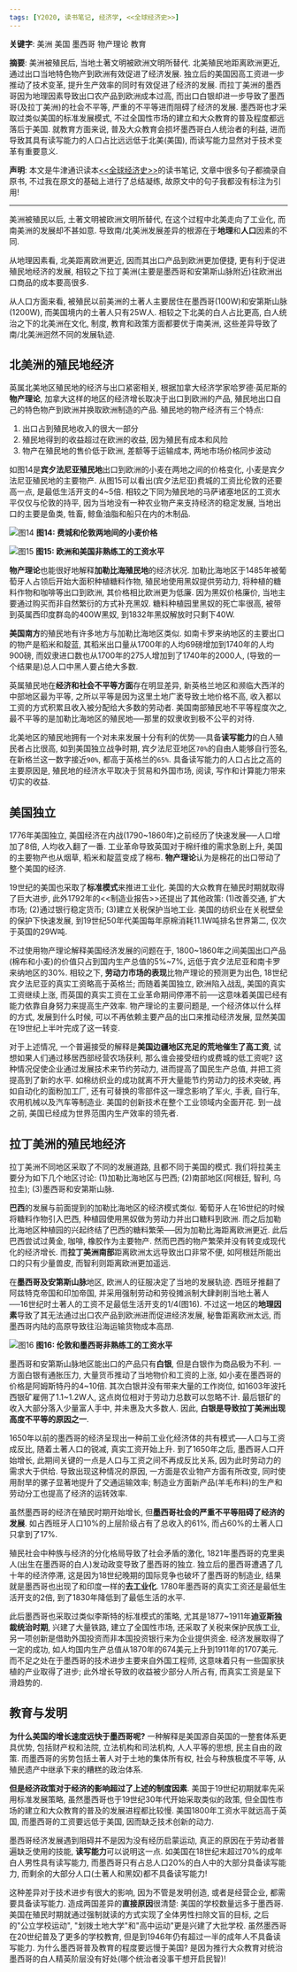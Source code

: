 ```yaml
---
tags: [Y2020, 读书笔记, 经济学, <<全球经济史>>]
---
```


**关键字**: 美洲 美国 墨西哥 物产理论 教育

**摘要**: 美洲被殖民后, 当地土著文明被欧洲文明所替代. 北美殖民地距离欧洲更近, 通过出口当地特色物产到欧洲有效促进了经济发展. 独立后的美国因高工资进一步推动了技术变革, 提升生产效率的同时有效促进了经济的发展. 而拉丁美洲的墨西哥因为地理因素导致出口农产品到欧洲成本过高, 而出口白银却进一步导致了墨西哥(及拉丁美洲)的社会不平等, 严重的不平等进而阻碍了经济的发展. 墨西哥也才采取过类似美国的标准发展模式, 不过全国性市场的建立和大众教育的普及程度都远落后于美国. 就教育方面来说, 普及大众教育会损坏墨西哥白人统治者的利益, 进而导致其具有读写能力的人口占比远远低于北美(美国), 而读写能力显然对于技术变革有重要意义.

**声明**: 本文是牛津通识读本[<<全球经济史>>](https://book.douban.com/subject/26345472/)的读书笔记, 文章中很多句子都摘录自原书, 不过我在原文的基础上进行了总结凝练, 故原文中的句子我都没有标注为引用!

---

美洲被殖民以后, 土著文明被欧洲文明所替代, 在这个过程中北美走向了工业化, 而南美洲的发展却不甚如意. 导致南/北美洲发展差异的根源在于**地理**和**人口**因素的不同.

从地理因素看, 北美距离欧洲更近, 因而其出口产品到欧洲更加便捷, 更有利于促进殖民地经济的发展, 相较之下拉丁美洲(主要是墨西哥和安第斯山脉附近)往欧洲出口商品的成本要高很多.

从人口方面来看, 被殖民以前美洲的土著人主要居住在墨西哥(100W)和安第斯山脉(1200W), 而美国境内的土著人只有25W人. 相较之下北美的白人占比更高, 白人统治之下的北美洲在文化, 制度, 教育和政策方面都要优于南美洲, 这些差异导致了南/北美洲迥然不同的发展轨迹.

## 北美洲的殖民地经济

英属北美地区殖民地的经济与出口紧密相关, 根据加拿大经济学家哈罗德·英尼斯的**物产理论**, 加拿大这样的地区的经济增长取决于出口到欧洲的产品, 殖民地出口自己的特色物产到欧洲并换取欧洲制造的产品. 殖民地的物产经济有三个特点:

1. 出口占到殖民地收入的很大一部分
2. 殖民地得到的收益超过在欧洲的收益, 因为殖民有成本和风险
3. 物产在殖民地的售价低于欧洲, 差额等于运输成本, 两地市场价格同步波动

如图14是**宾夕法尼亚殖民地**出口到欧洲的小麦在两地之间的价格变化, 小麦是宾夕法尼亚殖民地的主要物产. 从图15可以看出(宾夕法尼亚)费城的工资比伦敦的还要高一点, 是最低生活开支的4~5倍. 相较之下同为殖民地的马萨诸塞地区的工资水平仅仅与伦敦的持平, 因为当地没有一种农业物产来支持经济的稳定发展, 当地出口的主要是鱼类, 牲畜, 鲸鱼油脂和船只在内的木制品.

![图14](/assets/images/20200504/p14.png)
**图14: 费城和伦敦两地间的小麦价格**

![图15](/assets/images/20200504/p15.png)
**图15: 欧洲和美国非熟练工的工资水平**

**物产理论**也能很好地解释**加勒比海殖民地**的经济状况. 加勒比海地区于1485年被葡萄牙人占领后开始大面积种植糖料作物, 殖民地使用黑奴提供劳动力, 将种植的糖料作物和咖啡等出口到欧洲, 其价格相比欧洲更为低廉. 因为黑奴价格廉价, 当地主要通过购买而非自然繁衍的方式补充黑奴. 糖料种植园里黑奴的死亡率很高, 被带到英属西印度群岛的400W黑奴, 到1832年黑奴解放时只剩下40W.

**美国南方**的殖民地有许多地方与加勒比海地区类似. 如南卡罗来纳地区的主要出口的物产是稻米和靛蓝, 其稻米出口量从1700年的人均69磅增加到1740年的人均900磅, 而奴隶进口数也从1700年的275人增加到了1740年的2000人, (导致的一个结果是)总人口中黑人要占绝大多数.

英属殖民地在**经济和社会不平等方面**存在明显差异, 新英格兰地区和濒临大西洋的中部地区最为平等, 之所以平等是因为这里土地广袤导致土地价格不高, 收入都以工资的方式积累且收入被分配给大多数的劳动者. 美国南部殖民地不平等程度次之, 最不平等的是加勒比海地区的殖民地──那里的奴隶收到极不公平的对待.

北美地区的殖民地拥有一个对未来发展十分有利的优势──具备**读写能力**的白人殖民者占比很高, 如到美国独立战争时期, 宾夕法尼亚地区`70%`的自由人能够自行签名, 在新格兰这一数字接近`90%`, 都高于英格兰的`65%`. 具备读写能力的人口占比之高的主要原因是, 殖民地的经济水平取决于贸易和外国市场, 阅读, 写作和计算能力带来切实的收益.

## 美国独立

1776年美国独立, 美国经济在内战(1790~1860年)之前经历了快速发展──人口增加了8倍, 人均收入翻了一番. 工业革命导致英国对于棉纤维的需求急剧上升, 美国的主要物产也从烟草, 稻米和靛蓝变成了棉布. **物产理论**认为是棉花的出口带动了整个美国的经济.

19世纪的美国也采取了**标准模式**来推进工业化. 美国的大众教育在殖民时期就取得了巨大进步, 此外1792年的<<制造业报告>>还提出了其他政策: (1)改善交通, 扩大市场; (2)通过银行稳定货币; (3)建立关税保护当地工业. 美国的纺织业在关税壁垒的保护下快速发展, 到19世纪50年代美国每年原棉消耗11.1W吨排名世界第二, 仅次于英国的29W吨.

不过使用物产理论解释美国经济发展的问题在于, 1800~1860年之间美国出口产品(棉布和小麦)的价值只占到国内生产总值的5%~7%, 远低于宾夕法尼亚和南卡罗来纳地区的30%. 相较之下, **劳动力市场的表现**比物产理论的预测更为出色, 18世纪宾夕法尼亚的真实工资略高于英格兰; 而随着美国独立, 欧洲陷入战乱, 美国的真实工资继续上涨, 而英国的真实工资在工业革命期间停滞不前──这意味着美国已经有能力依靠自身努力来提高生产效率. 物产理论的主要问题是, 一个经济体以什么样的方式, 发展到什么时候, 可以不再依赖主要产品的出口来推动经济发展, 显然美国在19世纪上半叶完成了这一转变.

对于上述情况, 一个普遍接受的解释是**美国边疆地区充足的荒地催生了高工资**, 试想如果人们通过移居西部经营农场获利, 那么谁会接受纽约或费城的低工资呢? 这种情况促使企业通过发展技术来节约劳动力, 进而提高了国民生产总值, 并把工资提高到了新的水平. 如棉纺织业的成功就离不开大量能节约劳动力的技术突破, 再如自动化的面粉加工厂, 还有可替换的零部件这一理念影响了军火, 手表, 自行车, 农用机械以及汽车等制造业. 美国的创新技术在整个工业领域内全面开花. 到一战之前, 美国已经成为世界范围内生产效率的领先者.

## 拉丁美洲的殖民地经济

拉丁美洲不同地区采取了不同的发展道路, 且都不同于美国的模式. 我们将拉美主要分为如下几个地区讨论: (1)加勒比海地区与巴西; (2)南部地区(阿根廷, 智利, 乌拉圭); (3)墨西哥和安第斯山脉.

**巴西**的发展与前面提到的加勒比海地区的经济模式类似. 葡萄牙人在16世纪的时候将糖料作物引入巴西, 种植园使用黑奴做为劳动力并出口糖料到欧洲. 而之后加勒比海地区种植园的兴起终结了巴西的糖料繁荣──因为加勒比海距离欧洲更近. 此后巴西尝试过黄金, 咖啡, 橡胶作为主要物产. 然而巴西的物产繁荣并没有转变成现代化的经济增长. 而**拉丁美洲南部**距离欧洲太远导致出口非常不便, 如阿根廷所能出口的只有少量兽皮, 而智利则距离欧洲更加遥远.

在**墨西哥及安第斯山脉**地区, 欧洲人的征服决定了当地的发展轨迹. 西班牙推翻了阿兹特克帝国和印加帝国, 并采用强制劳动和劳役摊派制大肆剥削当地土著人──16世纪时土著人的工资不足最低生活开支的1/4(图16). 不过这一地区的**地理因素**导致了其无法通过出口农产品到欧洲进而促进经济发展, 秘鲁距离欧洲太远, 而墨西哥内陆的高原导致往沿海运输货物成本高昂.

![图16](/assets/images/20200504/p16.png)
**图16: 伦敦和墨西哥非熟练工的工资水平**

墨西哥和安第斯山脉地区能出口的产品只有**白银**, 但是白银作为商品极为不利. 一方面白银有通胀压力, 大量货币推动了当地物价和工资的上涨, 如小麦在墨西哥的价格是阿姆斯特丹的4~10倍. 其次白银并没有带来大量的工作岗位, 如1603年波托西银矿雇佣了1.1~1.2W人, 这点岗位相对于劳动力总数可以忽略不计. 最后银矿的收入大部分落入少量富人手中, 并未惠及大多数人. 因此, **白银是导致拉丁美洲出现高度不平等的原因之一**.

1650年以前的墨西哥的经济呈现出一种前工业化经济体的共有模式──人口与工资成反比, 随着土著人口的锐减, 真实工资开始上升. 到了1650年之后, 墨西哥人口开始增长, 此期间关键的一点是人口与工资之间不再成反比关系, 因为此时劳动力的需求大于供给. 导致出现这种情况的原因, 一方面是农业物产方面有所改变, 同时使用耐旱的骡子显著地提升了交通运输效率; 制造业方面新产品(羊毛布料)的生产和劳动分工也提高了经济的运转效率.

虽然墨西哥的经济在殖民时期开始增长, 但**墨西哥社会的严重不平等阻碍了经济的发展**. 如占西班牙人口10%的上层阶级占有了总收入的61%, 而占60%的土著人口只拿到了17%.

殖民社会中种族与经济的分化格局导致了社会矛盾的激化, 1821年墨西哥的克里奥人(出生在墨西哥的白人)发动政变导致了墨西哥的独立. 独立后的墨西哥遭遇了几十年的经济停滞, 这是因为18世纪晚期的国际竞争也破坏了墨西哥的制造业, 结果就是墨西哥也出现了和印度一样的**去工业化**. 1780年墨西哥的真实工资还是最低生活开支的2倍, 到了1830年降低到了最低生活的水平.

此后墨西哥也采取过类似李斯特的标准模式的策略, 尤其是1877~1911年**迪亚斯独裁统治时期**, 兴建了大量铁路, 建立了全国性市场, 还采取了关税来保护民族工业, 另一项创新是借助外国投资而非本国投资银行来为企业提供资金. 经济发展取得了一定的成功, 如人均国内生产总值从1870年的674美元上升到1911年的1707美元. 而不足之处在于墨西哥的技术进步主要来自外国工程师, 这意味着只有一些国家扶植的产业取得了进步; 此外增长导致的收益被少部分人所占有, 而真实工资是呈下滑趋势的.

## 教育与发明

**为什么美国的增长速度远快于墨西哥呢?** 一种解释是美国源自英国的一整套体系更具优势, 包括财产权和法院, 立法机构和司法机构, 人人平等的思想, 民主自由的政策. 而墨西哥的劣势包括土著人对于土地的集体所有权, 社会与种族极度不平等, 从殖民遗产中继承下来的糟糕的政治体系.

**但是经济政策对于经济的影响超过了上述的制度因素**. 美国于19世纪初期就率先采用标准发展策略, 虽然墨西哥也于19世纪30年代开始采取类似的政策, 但全国性市场的建立和大众教育的普及的发展进程都比较慢. 美国1800年工资水平就远高于英国, 而墨西哥的工资要远低于美国, 因而缺乏技术创新的动力.

墨西哥经济发展遇到阻碍并不是因为没有经历启蒙运动, 真正的原因在于劳动者普遍缺乏使用的技能, **读写能力**可以说明这一点. 如美国在18世纪末超过70%的成年白人男性具有读写能力, 而墨西哥只有占总人口20%的白人中的大部分具备读写能力, 而剩余的大部分人口(土著人和黑奴)都不具备读写能力!

这种差异对于技术进步有很大的影响, 因为不管是发明创造, 或者是经营企业, 都需要具备读写能力. 造成两国差异的**直接原因**很清楚: 美国的学校数量远多于墨西哥. 美国在殖民时期就通过强制就读的方式实现了全体男性扫除文盲的目标, 之后的"公立学校运动", "划拨土地大学"和"高中运动"更是兴建了大批学校. 虽然墨西哥在20世纪普及了更多的学校教育, 但是到1946年仍有超过一半的成年人不具备读写能力. 为什么墨西哥普及教育的程度要远慢于美国? 是因为推行大众教育对统治墨西哥的白人精英阶层没有好处(哪个统治者没事干想开启民智)!
